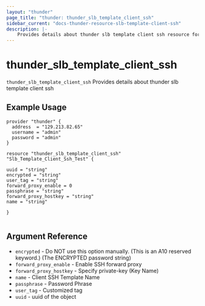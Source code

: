 ```yaml
---
layout: "thunder"
page_title: "thunder: thunder_slb_template_client_ssh"
sidebar_current: "docs-thunder-resource-slb-template-client-ssh"
description: |-
	Provides details about thunder slb template client ssh resource for A10
---
```


# thunder\_slb\_template\_client\_ssh

`thunder_slb_template_client_ssh` Provides details about thunder slb template client ssh
## Example Usage


```hcl
provider "thunder" {
  address  = "129.213.82.65"
  username = "admin"
  password = "admin"
}

resource "thunder_slb_template_client_ssh" "Slb_Template_Client_Ssh_Test" {

uuid = "string"
encrypted = "string"
user_tag = "string"
forward_proxy_enable = 0
passphrase = "string"
forward_proxy_hostkey = "string"
name = "string"
 
}


```

## Argument Reference

* `encrypted` - Do NOT use this option manually. (This is an A10 reserved keyword.) (The ENCRYPTED password string)
* `forward_proxy_enable` - Enable SSH forward proxy
* `forward_proxy_hostkey` - Specify private-key (Key Name)
* `name` - Client SSH Template Name
* `passphrase` - Password Phrase
* `user_tag` - Customized tag
* `uuid` - uuid of the object
